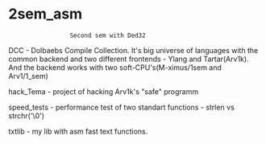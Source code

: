 # 2sem_asm

                     Second sem with Ded32



  DCC - Dolbaebs Compile Collection. It's big universe of languages with the common backend and two different frontends - Ylang and Tartar(Arv1k). And the backend works with two soft-CPU's(M-ximus/1sem and Arv1/1_sem)

  hack_Tema - project of hacking Arv1k's "safe" programm

  speed_tests - performance test of two standart functions - strlen vs strchr('\0')

  txtlib - my lib with asm fast text functions.
